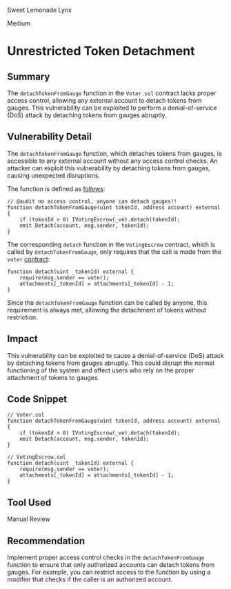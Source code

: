 Sweet Lemonade Lynx

Medium

# Unrestricted Token Detachment



## Summary

The `detachTokenFromGauge` function in the `Voter.sol` contract lacks proper access control, allowing any external account to detach tokens from gauges. This vulnerability can be exploited to perform a denial-of-service (DoS) attack by detaching tokens from gauges abruptly.

## Vulnerability Detail

The `detachTokenFromGauge` function, which detaches tokens from gauges, is accessible to any external account without any access control checks. An attacker can exploit this vulnerability by detaching tokens from gauges, causing unexpected disruptions.

The function is defined as [follows](https://github.com/sherlock-audit/2024-06-velocimeter/blob/main/v4-contracts/contracts/Voter.sol#L444-L447):

```solidity
// @audit no access control, anyone can detach gauges!!
function detachTokenFromGauge(uint tokenId, address account) external {
    if (tokenId > 0) IVotingEscrow(_ve).detach(tokenId);
    emit Detach(account, msg.sender, tokenId);
}
```

The corresponding `detach` function in the `VotingEscrow` contract, which is called by `detachTokenFromGauge`, only requires that the call is made from the `voter` [contract](https://github.com/sherlock-audit/2024-06-velocimeter/blob/main/v4-contracts/contracts/VotingEscrow.sol#L1190-1193):

```solidity
function detach(uint _tokenId) external {
    require(msg.sender == voter);
    attachments[_tokenId] = attachments[_tokenId] - 1;
}
```

Since the `detachTokenFromGauge` function can be called by anyone, this requirement is always met, allowing the detachment of tokens without restriction.

## Impact

This vulnerability can be exploited to cause a denial-of-service (DoS) attack by detaching tokens from gauges abruptly. This could disrupt the normal functioning of the system and affect users who rely on the proper attachment of tokens to gauges.

## Code Snippet

```solidity
// Voter.sol
function detachTokenFromGauge(uint tokenId, address account) external {
    if (tokenId > 0) IVotingEscrow(_ve).detach(tokenId);
    emit Detach(account, msg.sender, tokenId);
}

// VotingEscrow.sol
function detach(uint _tokenId) external {
    require(msg.sender == voter);
    attachments[_tokenId] = attachments[_tokenId] - 1;
}
```

## Tool Used

Manual Review

## Recommendation

Implement proper access control checks in the `detachTokenFromGauge` function to ensure that only authorized accounts can detach tokens from gauges. For example, you can restrict access to the function by using a modifier that checks if the caller is an authorized account.
